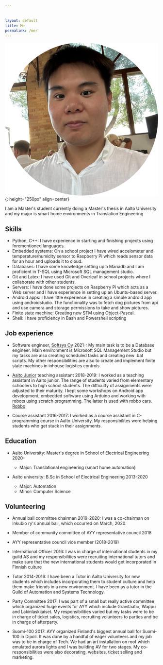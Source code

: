 ```yaml
---


layout: default
title: Me
permalink: /me/
---
```

![viet](/static/viet.png){: height="250px" align=center}


I am a Master's student currently doing a Master's thesis in Aalto University and my major is smart home environments in Translation Engineering

## Skills

* Python, C++: I have experience in starting and finishing projects using forementioned languages.
* Embedded systems: On a school project I have wired accelometer and temperature/humidity sensor to Raspberry Pi which reads sensor data for an hour and uploads it to cloud.
* Databases: I have some knowledge setting up a Mariadb and I am proficient in T-SQL using Microsoft SQL management studio.
* Git and Latex: I have used Git and Overleaf in school projects where I collaborate with other students.
* Servers: I have done some projects on Raspberry Pi which acts as a Web server and I have experience in setting up an Ubuntu-based server.
* Android apps: I have little experience in creating a simple android app using androidstudio. The functionality was to fetch dog pictures from api and use camera and storage permissions to take and show pictures.
* Finite state machine: Creating new STM using Object-Pascal.
* Shell: I have proficiency in Bash and Powershell scripting

## Job experience

* Software engineer, [Softsys Oy](http://www.softsys.fi) 2021-: My main task is to be a Database engineer. Main environment is Microsoft SQL Management Studio but my tasks are also creating scheduled tasks and creating new .bat scripts. My other responsibilities are also to create and implement finite state machines in inhouse logistics controls.

* [Aalto Junior](https://www.aalto.fi/en/aalto-university-junior) teaching assistant 2018-2019: I worked as a teaching assistant in Aalto junior. The range of students varied from elementary schoolers to high school students. The difficulty of assignments were adjusted to their maturity. I kept some workshops on Android app development, embedded software using Arduino and working with robots using scratch programming. The latter is used with robbo cars. [Robbo](https://www.robbo.world/)

* Course assistant 2016-2017: I worked as a course assistant in C-programming course in Aalto University. My responsibilites were helping students who get stuck in their assignments.

## Education

* Aalto University: Master's degree in School of Electrical Engineering 2020-
    * Major: Translational engineering (smart home automation)

* Aalto university: B.Sc in School of Electrical Engineering 2013-2020
    * Major: Automation
    * Minor: Computer Science

## Volunteering

* Annual ball committee chairman 2019-2020: I was a co-chairman on Inkubio ry's annual ball, which occurred on March, 2020. 

* Member of community committee of AYY representative council 2018

* AYY representative council vice member (2018-2019)

* International Officer 2016: I was in charge of international students in my guild AS and my responsibilities were recruiting international tutors and make sure that the new international students would get incorporated in Finnish culture

* Tutor 2014-2016: I have been a Tutor in Aalto University for new students which includes incorporating them to student culture and help them make friends in a new environment. I have been as a tutor in the Guild of Automation and Systems Technology.

* Party Committee 2017: I was part of a small but really active committee which organized huge events for AYY which include Gravitaatio, Wappu and Lakinlaskijaiset. My responsibilities varied but my tasks were to be in charge of ticket sales, logistics, recruiting volunteers to parties and be in charge of afterparty.

* Suomi-100 2017: AYY organized Finland's biggest annual ball for Suomi-100 in Dipoli. It was done by a handful of eager volunteers and my job was to be in charge of Tech. We had an art installation on roof which emulated aurora lights and I was building AV for two stages. My co-responsibilities were also decorating, websites, ticket selling and marketing.
